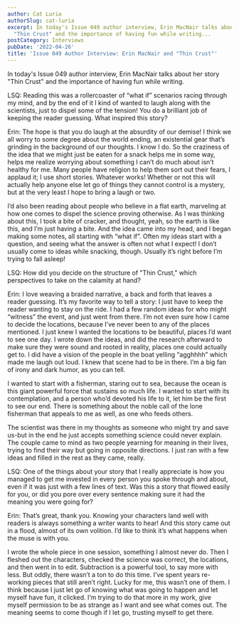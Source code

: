 ```yaml
---
author: Cat Luria
authorSlug: cat-luria
excerpt: In today's Issue 049 author interview, Erin MacNair talks about her story
  "Thin Crust" and the importance of having fun while writing...
postCategory: Interviews
pubDate: '2022-04-26'
title: 'Issue 049 Author Interview: Erin MacNair and "Thin Crust"'
---
```

In today's Issue 049 author interview, Erin MacNair talks about her story "Thin Crust" and the importance of having fun while writing.

LSQ: Reading this was a rollercoaster of “what if” scenarios racing through my mind, and by the end of it I kind of wanted to laugh along with the scientists, just to dispel some of the tension! You do a brilliant job of keeping the reader guessing. What inspired this story?

Erin: The hope is that you do laugh at the absurdity of our demise! I think we all worry to some degree about the world ending, an existential gear that’s grinding in the background of our thoughts. I know I do. So the craziness of the idea that we might just be eaten for a snack helps me in some way, helps me realize worrying about something I can’t do much about isn’t healthy for me. Many people have religion to help them sort out their fears, I applaud it; I use short stories. Whatever works! Whether or not this will actually help anyone else let go of things they cannot control is a mystery, but at the very least I hope to bring a laugh or two.

I’d also been reading about people who believe in a flat earth, marveling at how one comes to dispel the science proving otherwise. As I was thinking about this, I took a bite of cracker, and thought, yeah, so the earth is like this, and I’m just having a bite. And the idea came into my head, and I began making some notes, all starting with “what if”. Often my ideas start with a question, and seeing what the answer is often not what I expect! I don’t usually come to ideas while snacking, though. Usually it’s right before I’m trying to fall asleep!

LSQ: How did you decide on the structure of "Thin Crust," which perspectives to take on the calamity at hand?

Erin: I love weaving a braided narrative, a back and forth that leaves a reader guessing. It’s my favorite way to tell a story: I just have to keep the reader wanting to stay on the ride. I had a few random ideas for who might “witness” the event, and just went from there. I’m not even sure how I came to decide the locations, because I’ve never been to any of the places mentioned. I just knew I wanted the locations to be beautiful, places I’d want to see one day. I wrote down the ideas, and did the research afterward to make sure they were sound and rooted in reality, places one could actually get to. I did have a vision of the people in the boat yelling “agghhhh” which made me laugh out loud. I knew that scene had to be in there. I’m a big fan of irony and dark humor, as you can tell.

I wanted to start with a fisherman, staring out to sea, because the ocean is this giant powerful force that sustains so much life. I wanted to start with its contemplation, and a person who’d devoted his life to it, let him be the first to see our end. There is something about the noble call of the lone fisherman that appeals to me as well, as one who feeds others.

The scientist was there in my thoughts as someone who might try and save us-but in the end he just accepts something science could never explain. The couple came to mind as two people yearning for meaning in their lives, trying to find their way but going in opposite directions. I just ran with a few ideas and filled in the rest as they came, really.

LSQ: One of the things about your story that I really appreciate is how you managed to get me invested in every person you spoke through and about, even if it was just with a few lines of text. Was this a story that flowed easily for you, or did you pore over every sentence making sure it had the meaning you were going for?

Erin: That’s great, thank you. Knowing your characters land well with readers is always something a writer wants to hear! And this story came out in a flood, almost of its own volition. I’d like to think it’s what happens when the muse is with you.

I wrote the whole piece in one session, something I almost never do. Then I fleshed out the characters, checked the science was correct, the locations, and then went in to edit. Subtraction is a powerful tool, to say more with less. But oddly, there wasn’t a ton to do this time. I’ve spent years re-working pieces that still aren’t right. Lucky for me, this wasn’t one of them. I think because I just let go of knowing what was going to happen and let myself have fun, it clicked. I’m trying to do that more in my work, give myself permission to be as strange as I want and see what comes out. The meaning seems to come though if I let go, trusting myself to get there.